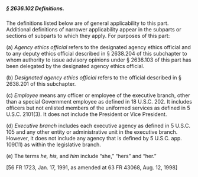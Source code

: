 ##### § 2636.102 Definitions. #####

The definitions listed below are of general applicability to this part. Additional definitions of narrower applicability appear in the subparts or sections of subparts to which they apply. For purposes of this part:

(a) *Agency ethics official* refers to the designated agency ethics official and to any deputy ethics official described in § 2638.204 of this subchapter to whom authority to issue advisory opinions under § 2636.103 of this part has been delegated by the designated agency ethics official.

(b) *Designated agency ethics official* refers to the official described in § 2638.201 of this subchapter.

(c) *Employee* means any officer or employee of the executive branch, other than a special Government employee as defined in 18 U.S.C. 202. It includes officers but not enlisted members of the uniformed services as defined in 5 U.S.C. 2101(3). It does not include the President or Vice President.

(d) *Executive branch* includes each executive agency as defined in 5 U.S.C. 105 and any other entity or administrative unit in the executive branch. However, it does not include any agency that is defined by 5 U.S.C. app. 109(11) as within the legislative branch.

(e) The terms *he, his,* and *him* include “she,” “hers” and “her.”

[56 FR 1723, Jan. 17, 1991, as amended at 63 FR 43068, Aug. 12, 1998]